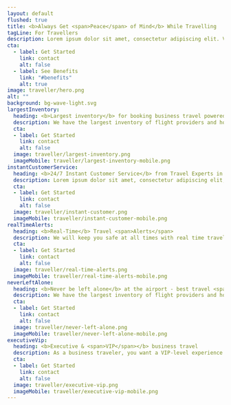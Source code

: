 ```yaml
---
layout: default
flushed: true
title: <b>Always Get <span>Peace</span> of Mind</b> While Travelling
tagLine: For Travellers
description: Lorem ipsum dolor sit amet, consectetur adipiscing elit. Velit varius adipiscing aliquet magna tincidunt iaculis nam morbi. Augue fringilla.
cta:
  - label: Get Started
    link: contact
    alt: false
  - label: See Benefits
    link: "#benefits"
    alt: true
image: traveller/hero.png
alt: ""
background: bg-wave-light.svg
largestInventory:
  heading: <b>Largest inventory</b> for booking business travel powered by <span>Humans</span> not code.
  description: We have the largest inventory of flight providers and hotels so we can book the best deal for your corporate travel.
  cta:
  - label: Get Started
    link: contact
    alt: false
  image: traveller/largest-inventory.png
  imageMobile: traveller/largest-inventory-mobile.png
instantCustomerService:
  heading: <b>24/7 Instant Customer Service</b> from Travel Experts in <span>50+ Countries</span> No overseas call centres here.
  description: Lorem ipsum dolor sit amet, consectetur adipiscing elit, sed do eiusmod tempor incididunt ut labore et dolore magna aliqua. Ut enim ad minim veniam, quis nostrud.
  cta:
  - label: Get Started
    link: contact
    alt: false
  image: traveller/instant-customer.png
  imageMobile: traveller/instant-customer-mobile.png
realTimeAlerts:
  heading: <b>Real-Time</b> Travel <span>Alerts</span>
  description: We will keep you safe at all times with real time travel alerts sent via email and through our platform. No need to stress if your flight is cancelled, reschduled or delayed.
  cta:
  - label: Get Started
    link: contact
    alt: false
  image: traveller/real-time-alerts.png
  imageMobile: traveller/real-time-alerts-mobile.png
neverLeftAlone:
  heading: <b>Never be left alone</b> at the airport - best travel <span>risk management</span> in the industry.
  description: We have the largest inventory of flight providers and hotels so we can book the best deal for your corporate travel.
  cta:
  - label: Get Started
    link: contact
    alt: false
  image: traveller/never-left-alone.png
  imageMobile: traveller/never-left-alone-mobile.png
executiveVip:
  heading: <b>Executive & <span>VIP</span></b> business travel
  description: As a business traveler, you want a VIP-level experience with zero stress. At Flightfox we curate the best selection of hotels and properties to ensure your executive travel is smooth and enjoyable.
  cta:
  - label: Get Started
    link: contact
    alt: false
  image: traveller/executive-vip.png
  imageMobile: traveller/executive-vip-mobile.png
---
```

